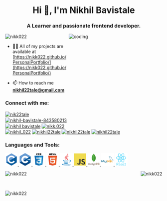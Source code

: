 <h1 align="center">Hi 👋, I'm Nikhil Bavistale</h1>
<h3 align="center">A Learner and passionate frontend developer.</h3>

<img align="right" alt="coding" width="300" height="300" src="https://media.tenor.com/whgQwNlVvNkAAAAj/xero-code.gif">
<p align="left"> <img src="https://komarev.com/ghpvc/?username=nikk022&label=Profile%20views&color=0e75b6&style=flat" alt="nikk022" /> </p>

- 👨‍💻 All of my projects are available at [https://nikk022.github.io/PersonalPortfolio/](https://nikk022.github.io/PersonalPortfolio/)

- 📫 How to reach me **nikhil22tale@gmail.com**

<h3 align="left">Connect with me:</h3>
<p align="left">
<a href="https://twitter.com/nik22tale" target="blank"><img align="center" src="https://raw.githubusercontent.com/rahuldkjain/github-profile-readme-generator/master/src/images/icons/Social/twitter.svg" alt="nik22tale" height="30" width="40" /></a>
<a href="https://linkedin.com/in/nikhil-bavistale-843580213" target="blank"><img align="center" src="https://raw.githubusercontent.com/rahuldkjain/github-profile-readme-generator/master/src/images/icons/Social/linked-in-alt.svg" alt="nikhil-bavistale-843580213" height="30" width="40" /></a>
<a href="https://fb.com/nikhil bavistale" target="blank"><img align="center" src="https://raw.githubusercontent.com/rahuldkjain/github-profile-readme-generator/master/src/images/icons/Social/facebook.svg" alt="nikhil bavistale" height="30" width="40" /></a>
<a href="https://instagram.com/nikk.022" target="blank"><img align="center" src="https://raw.githubusercontent.com/rahuldkjain/github-profile-readme-generator/master/src/images/icons/Social/instagram.svg" alt="nikk.022" height="30" width="40" /></a>
<a href="https://www.codechef.com/users/nikhil_022" target="blank"><img align="center" src="https://cdn.jsdelivr.net/npm/simple-icons@3.1.0/icons/codechef.svg" alt="nikhil_022" height="30" width="40" /></a>
<a href="https://www.hackerrank.com/nikhil22tale" target="blank"><img align="center" src="https://raw.githubusercontent.com/rahuldkjain/github-profile-readme-generator/master/src/images/icons/Social/hackerrank.svg" alt="nikhil22tale" height="30" width="40" /></a>
<a href="https://www.leetcode.com/nikhil22tale" target="blank"><img align="center" src="https://raw.githubusercontent.com/rahuldkjain/github-profile-readme-generator/master/src/images/icons/Social/leet-code.svg" alt="nikhil22tale" height="30" width="40" /></a>
<a href="https://auth.geeksforgeeks.org/user/nikhil22tale" target="blank"><img align="center" src="https://raw.githubusercontent.com/rahuldkjain/github-profile-readme-generator/master/src/images/icons/Social/geeks-for-geeks.svg" alt="nikhil22tale" height="30" width="40" /></a>
</p>

<h3 align="left">Languages and Tools:</h3>
<p align="left"> <a href="https://www.cprogramming.com/" target="_blank" rel="noreferrer"> <img src="https://raw.githubusercontent.com/devicons/devicon/master/icons/c/c-original.svg" alt="c" width="40" height="40"/> </a> <a href="https://www.w3schools.com/cpp/" target="_blank" rel="noreferrer"> <img src="https://raw.githubusercontent.com/devicons/devicon/master/icons/cplusplus/cplusplus-original.svg" alt="cplusplus" width="40" height="40"/> </a> <a href="https://www.w3schools.com/css/" target="_blank" rel="noreferrer"> <img src="https://raw.githubusercontent.com/devicons/devicon/master/icons/css3/css3-original-wordmark.svg" alt="css3" width="40" height="40"/> </a> <a href="https://www.w3.org/html/" target="_blank" rel="noreferrer"> <img src="https://raw.githubusercontent.com/devicons/devicon/master/icons/html5/html5-original-wordmark.svg" alt="html5" width="40" height="40"/> </a> <a href="https://www.java.com" target="_blank" rel="noreferrer"> <img src="https://raw.githubusercontent.com/devicons/devicon/master/icons/java/java-original.svg" alt="java" width="40" height="40"/> </a> <a href="https://developer.mozilla.org/en-US/docs/Web/JavaScript" target="_blank" rel="noreferrer"> <img src="https://raw.githubusercontent.com/devicons/devicon/master/icons/javascript/javascript-original.svg" alt="javascript" width="40" height="40"/> </a> <a href="https://www.mongodb.com/" target="_blank" rel="noreferrer"> <img src="https://raw.githubusercontent.com/devicons/devicon/master/icons/mongodb/mongodb-original-wordmark.svg" alt="mongodb" width="40" height="40"/> </a> <a href="https://www.mysql.com/" target="_blank" rel="noreferrer"> <img src="https://raw.githubusercontent.com/devicons/devicon/master/icons/mysql/mysql-original-wordmark.svg" alt="mysql" width="40" height="40"/> </a> <a href="https://reactjs.org/" target="_blank" rel="noreferrer"> <img src="https://raw.githubusercontent.com/devicons/devicon/master/icons/react/react-original-wordmark.svg" alt="react" width="40" height="40"/> </a> </p>

<p><img align="left" src="https://github-readme-stats-sigma-five.vercel.app/api/top-langs?username=nikk022&show_icons=true&locale=en&layout=compact" alt="nikk022" /></p>

<p>&nbsp;<img align="right" src="https://github-readme-stats-sigma-five.vercel.app/api?username=nikk022&show_icons=true&locale=en" alt="nikk022" /></p><br>

<p><img align="center" src="https://github-readme-streak-stats.herokuapp.com/?user=nikk022&" alt="nikk022" /></p>
